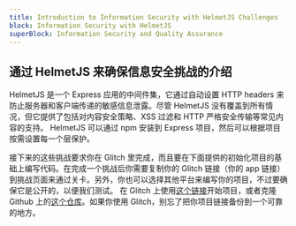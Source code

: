 ```yaml
---
title: Introduction to Information Security with HelmetJS Challenges
block: Information Security with HelmetJS
superBlock: Information Security and Quality Assurance
---
```

## 通过 HelmetJS 来确保信息安全挑战的介绍

HelmetJS 是一个 Express 应用的中间件集，它通过自动设置 HTTP headers 来防止服务器和客户端传递的敏感信息泄露。尽管 HelmetJS 没有覆盖到所有情况，但它提供了包括对内容安全策略、XSS 过滤和 HTTP 严格安全传输等常见内容的支持。 HelmetJS 可以通过 npm 安装到 Express 项目，然后可以根据项目按需设置每一个层保护。

接下来的这些挑战要求你在 Glitch 里完成，而且要在下面提供的初始化项目的基础上编写代码。在完成一个挑战后你需要复制你的 Glitch 链接（你的 app 链接）到挑战页面来通过关卡。另外，你也可以选择其他平台来编写你的项目，不过要确保它是公开的，以便我们测试。
在 Glitch 上使用[这个链接](https://glitch.com/#!/import/github/freeCodeCamp/boilerplate-infosec/)开始项目，或者克隆 Github 上的[这个仓库](https://github.com/freeCodeCamp/boilerplate-infosec/)。如果你使用 Glitch，别忘了把你项目链接备份到一个可靠的地方。

